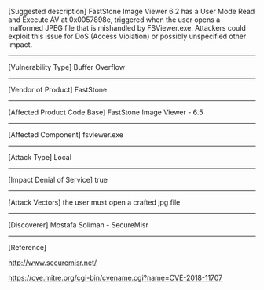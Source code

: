 [Suggested description]
FastStone Image Viewer 6.2 has a User Mode Read and Execute AV at 
0x0057898e, triggered when the user opens a malformed JPEG file that 
is mishandled by FSViewer.exe. Attackers could exploit this issue for 
DoS (Access Violation) or possibly unspecified other impact.

------------------------------------------

[Vulnerability Type]
Buffer Overflow

------------------------------------------

[Vendor of Product]
FastStone

------------------------------------------

[Affected Product Code Base]
FastStone Image Viewer - 6.5

------------------------------------------

[Affected Component]
fsviewer.exe

------------------------------------------

[Attack Type]
Local

------------------------------------------

[Impact Denial of Service]
true

------------------------------------------

[Attack Vectors]
the user must open a crafted jpg file

------------------------------------------

[Discoverer]
Mostafa Soliman - SecureMisr

------------------------------------------

[Reference]

http://www.securemisr.net/

https://cve.mitre.org/cgi-bin/cvename.cgi?name=CVE-2018-11707
